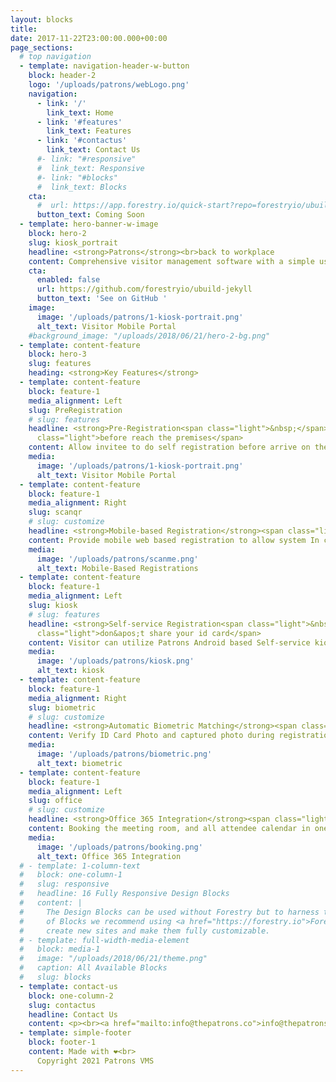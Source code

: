 ```yaml
---
layout: blocks
title:
date: 2017-11-22T23:00:00.000+00:00
page_sections:
  # top navigation
  - template: navigation-header-w-button
    block: header-2
    logo: '/uploads/patrons/webLogo.png'
    navigation:
      - link: '/'
        link_text: Home
      - link: '#features'
        link_text: Features
      - link: '#contactus'
        link_text: Contact Us
      #- link: "#responsive"
      #  link_text: Responsive
      #- link: "#blocks"
      #  link_text: Blocks
    cta:
      #  url: https://app.forestry.io/quick-start?repo=forestryio/ubuild-jekyll&provider=github&engine=jekyll
      button_text: Coming Soon
  - template: hero-banner-w-image
    block: hero-2
    slug: kiosk_portrait
    headline: <strong>Patrons</strong><br>back to workplace
    content: Comprehensive visitor management software with a simple user experience and focus on reducing contact with any hardware on the building premises.
    cta:
      enabled: false
      url: https://github.com/forestryio/ubuild-jekyll
      button_text: 'See on GitHub '
    image:
      image: '/uploads/patrons/1-kiosk-portrait.png'
      alt_text: Visitor Mobile Portal
    #background_image: "/uploads/2018/06/21/hero-2-bg.png"
  - template: content-feature
    block: hero-3
    slug: features
    heading: <strong>Key Features</strong>
  - template: content-feature
    block: feature-1
    media_alignment: Left
    slug: PreRegistration
    # slug: features
    headline: <strong>Pre-Registration<span class="light">&nbsp;</span></strong><span
      class="light">before reach the premises</span>
    content: Allow invitee to do self registration before arrive on the building to reduce the queue in registration area
    media:
      image: '/uploads/patrons/1-kiosk-portrait.png'
      alt_text: Visitor Mobile Portal
  - template: content-feature
    block: feature-1
    media_alignment: Right
    slug: scanqr
    # slug: customize
    headline: <strong>Mobile-based Registration</strong><span class="light">&nbsp;by scan the QR Code</span>
    content: Provide mobile web based registration to allow system In current Covid-19 pandemic reducing contact on registration process will be the best
    media:
      image: '/uploads/patrons/scanme.png'
      alt_text: Mobile-Based Registrations
  - template: content-feature
    block: feature-1
    media_alignment: Left
    slug: kiosk
    # slug: features
    headline: <strong>Self-service Registration<span class="light">&nbsp;</span></strong><span
      class="light">don&apos;t share your id card</span>
    content: Visitor can utilize Patrons Android based Self-service kiosk to do visitor registration
    media:
      image: '/uploads/patrons/kiosk.png'
      alt_text: kiosk
  - template: content-feature
    block: feature-1
    media_alignment: Right
    slug: biometric
    # slug: customize
    headline: <strong>Automatic Biometric Matching</strong><span class="light">&nbsp;to avoid queue</span>
    content: Verify ID Card Photo and captured photo during registration process
    media:
      image: '/uploads/patrons/biometric.png'
      alt_text: biometric
  - template: content-feature
    block: feature-1
    media_alignment: Left
    slug: office
    # slug: customize
    headline: <strong>Office 365 Integration</strong><span class="light">&nbsp;seamless booking</span>
    content: Booking the meeting room, and all attendee calendar in one action
    media:
      image: '/uploads/patrons/booking.png'
      alt_text: Office 365 Integration
  # - template: 1-column-text
  #   block: one-column-1
  #   slug: responsive
  #   headline: 16 Fully Responsive Design Blocks
  #   content: |
  #     The Design Blocks can be used without Forestry but to harness the power
  #     of Blocks we recommend using <a href="https://forestry.io">Forestry</a>. Once the site is imported you can immediately
  #     create new sites and make them fully customizable.
  # - template: full-width-media-element
  #   block: media-1
  #   image: "/uploads/2018/06/21/theme.png"
  #   caption: All Available Blocks
  #   slug: blocks
  - template: contact-us
    block: one-column-2
    slug: contactus
    headline: Contact Us
    content: <p><br><a href="mailto:info@thepatrons.co">info@thepatrons.co</a></p>
  - template: simple-footer
    block: footer-1
    content: Made with ❤︎<br>
      Copyright 2021 Patrons VMS 
---
```

